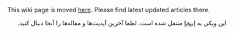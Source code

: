 This wiki page is moved [here](https://hiddify.com/manager). Please find latest updated articles there.

<div dir="rtl">

 این ویکی به [اینجا](https://hiddify.com/fa/manager) منتقل شده است. لطفا آخرین آپدیت‌ها و مقاله‌ها را آنجا دنبال کنید.
</div>